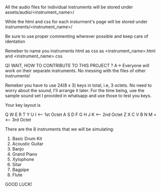 All the audio files for individual instruments will be stored under
assets/audio/<instrument_name>/

While the html and css for each insturment's page will be stored under
instruments/<instrument_name>/

Be sure to use proper commenting wherever possible and keep care of identation

Remeber to name you instruments html as css as <instrument_name>.html and <instrument_name>.css

Q) WAIT, HOW TO CONTRIBUTE TO THIS PROJECT ?
A-> Everyone will work on their separate instruments. No messing with the files of other instruments!

Remeber you have to use 24(8 x 3) keys in total, i.e, 3 octets. No need to worry about the sound, I'll arrange it later.
For the time being, use the sample sound set I provided in whatsapp and use those to test you keys.

Your key layout is

Q W E R T Y U I <-- 1st Octet
A S D F G H J K <-- 2nd Octet
Z X C V B N M < <-- 3rd Octet

There are the 8 instruments that we will be simulating:

1. Basic Drum Kit
2. Acoustic Guitar
3. Banjo
4. Grand Piano
5. Xylophone
6. Sitar
7. Bagpipe
8. Flute

GOOD LUCK!
